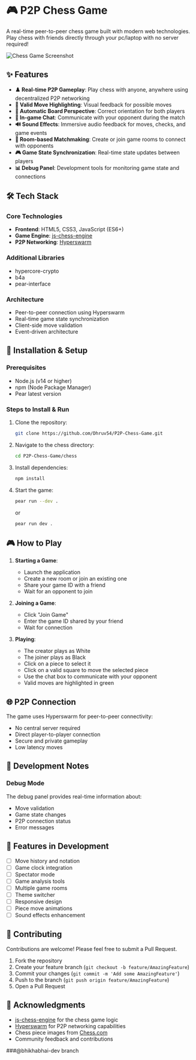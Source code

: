 # 🎮 P2P Chess Game

A real-time peer-to-peer chess game built with modern web technologies. Play chess with friends directly through your pc/laptop with no server required!

![Chess Game Screenshot](chess/screenshots/gameplay.png)

## ✨ Features

- **♟️ Real-time P2P Gameplay**: Play chess with anyone, anywhere using decentralized P2P networking
- **🎯 Valid Move Highlighting**: Visual feedback for possible moves
- **🔄 Automatic Board Perspective**: Correct orientation for both players
- **💬 In-game Chat**: Communicate with your opponent during the match
- **🔊 Sound Effects**: Immersive audio feedback for moves, checks, and game events
- **👥 Room-based Matchmaking**: Create or join game rooms to connect with opponents
- **🎮 Game State Synchronization**: Real-time state updates between players
- **📊 Debug Panel**: Development tools for monitoring game state and connections

## 🛠 Tech Stack

### Core Technologies
- **Frontend**: HTML5, CSS3, JavaScript (ES6+)
- **Game Engine**: [js-chess-engine](https://github.com/josefjadrny/js-chess-engine)
- **P2P Networking**: [Hyperswarm](https://github.com/hyperswarm/hyperswarm)

### Additional Libraries
- hypercore-crypto
- b4a
- pear-interface

### Architecture
- Peer-to-peer connection using Hyperswarm
- Real-time game state synchronization
- Client-side move validation
- Event-driven architecture

## 🚀 Installation & Setup

### Prerequisites
- Node.js (v14 or higher)
- npm (Node Package Manager)
- Pear latest version

### Steps to Install & Run

1. Clone the repository:
   ```sh
   git clone https://github.com/Dhruv54/P2P-Chess-Game.git
   ```

2. Navigate to the chess directory:
   ```sh
   cd P2P-Chess-Game/chess
   ```

3. Install dependencies:
   ```sh
   npm install
   ```

4. Start the game:
   ```sh
   pear run --dev .
   ```
   or
   ```sh
   pear run dev .
   ```

## 🎮 How to Play

1. **Starting a Game**:
   - Launch the application
   - Create a new room or join an existing one
   - Share your game ID with a friend
   - Wait for an opponent to join

2. **Joining a Game**:
   - Click "Join Game"
   - Enter the game ID shared by your friend
   - Wait for connection

3. **Playing**:
   - The creator plays as White
   - The joiner plays as Black
   - Click on a piece to select it
   - Click on a valid square to move the selected piece
   - Use the chat box to communicate with your opponent
   - Valid moves are highlighted in green

## 🌐 P2P Connection

The game uses Hyperswarm for peer-to-peer connectivity:
- No central server required
- Direct player-to-player connection
- Secure and private gameplay
- Low latency moves

## 📝 Development Notes

### Debug Mode
The debug panel provides real-time information about:
- Move validation
- Game state changes
- P2P connection status
- Error messages

## 🎯 Features in Development

- [ ] Move history and notation
- [ ] Game clock integration
- [ ] Spectator mode
- [ ] Game analysis tools
- [ ] Multiple game rooms
- [ ] Theme switcher
- [ ] Responsive design
- [ ] Piece move animations
- [ ] Sound effects enhancement

## 🤝 Contributing

Contributions are welcome! Please feel free to submit a Pull Request.

1. Fork the repository
2. Create your feature branch (`git checkout -b feature/AmazingFeature`)
3. Commit your changes (`git commit -m 'Add some AmazingFeature'`)
4. Push to the branch (`git push origin feature/AmazingFeature`)
5. Open a Pull Request

## 🙌 Acknowledgments

- [js-chess-engine](https://github.com/josefjadrny/js-chess-engine) for the chess game logic
- [Hyperswarm](https://github.com/hyperswarm/hyperswarm) for P2P networking capabilities
- Chess piece images from [Chess.com](https://www.chess.com)
- Community feedback and contributions


###@bhikhabhai-dev branch